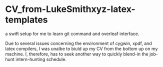# CV_from-LukeSmithxyz-latex-templates
a swift setup for me to learn git command and overleaf interface.

Due to several issues concerning the environment of cygwin, xpdf, and latex compilers, I was unalbe to biuld up my CV from the bottom up on my machine. 
I, therefore, has to seek another way to quickly blend-in the job-hunt intern-hunting schedule.
